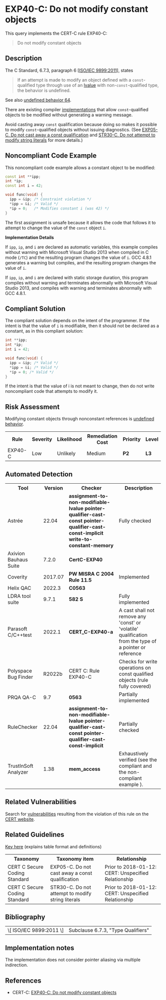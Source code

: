 # EXP40-C: Do not modify constant objects

This query implements the CERT-C rule EXP40-C:

> Do not modify constant objects


## Description

The C Standard, 6.7.3, paragraph 6 \[[IS](https://wiki.sei.cmu.edu/confluence/display/c/AA.+Bibliography#AA.Bibliography-ISO-IEC9899-2011)[O/IEC 9899:2011](https://wiki.sei.cmu.edu/confluence/display/c/AA.+Bibliography#AA.Bibliography-ISO-IEC9899-2011)\], states

> If an attempt is made to modify an object defined with a `const`-qualified type through use of an [lvalue](https://wiki.sei.cmu.edu/confluence/display/c/BB.+Definitions#BB.Definitions-lvalue) with non-`const`-qualified type, the behavior is undefined.


See also [undefined behavior 64](https://wiki.sei.cmu.edu/confluence/display/c/CC.+Undefined+Behavior#CC.UndefinedBehavior-ub_64).

There are existing compiler [implementations](https://wiki.sei.cmu.edu/confluence/display/c/BB.+Definitions#BB.Definitions-implementation) that allow `const`-qualified objects to be modified without generating a warning message.

Avoid casting away `const` qualification because doing so makes it possible to modify `const`-qualified objects without issuing diagnostics. (See [EXP05-C. Do not cast away a const qualification](https://wiki.sei.cmu.edu/confluence/display/c/EXP05-C.+Do+not+cast+away+a+const+qualification) and [STR30-C. Do not attempt to modify string literals](https://wiki.sei.cmu.edu/confluence/display/c/STR30-C.+Do+not+attempt+to+modify+string+literals) for more details.)

## Noncompliant Code Example

This noncompliant code example allows a constant object to be modified:

```cpp
const int **ipp;
int *ip;
const int i = 42;

void func(void) {
  ipp = &ip; /* Constraint violation */
  *ipp = &i; /* Valid */
  *ip = 0;   /* Modifies constant i (was 42) */
}
```
The first assignment is unsafe because it allows the code that follows it to attempt to change the value of the `const` object `i`.

**Implementation Details**

If `ipp`, `ip`, and `i` are declared as automatic variables, this example compiles without warning with Microsoft Visual Studio 2013 when compiled in C mode (`/TC`) and the resulting program changes the value of `i`. GCC 4.8.1 generates a warning but compiles, and the resulting program changes the value of `i`.

If `ipp`, `ip`, and `i` are declared with static storage duration, this program compiles without warning and terminates abnormally with Microsoft Visual Studio 2013, and compiles with warning and terminates abnormally with GCC 4.8.1.

## Compliant Solution

The compliant solution depends on the intent of the programmer. If the intent is that the value of `i` is modifiable, then it should not be declared as a constant, as in this compliant solution:

```cpp
int **ipp;
int *ip;
int i = 42;

void func(void) {
  ipp = &ip; /* Valid */
  *ipp = &i; /* Valid */
  *ip = 0; /* Valid */
}
```
If the intent is that the value of i is not meant to change, then do not write noncompliant code that attempts to modify it.

## Risk Assessment

Modifying constant objects through nonconstant references is [undefined behavior](https://wiki.sei.cmu.edu/confluence/display/c/BB.+Definitions#BB.Definitions-undefinedbehavior).

<table> <tbody> <tr> <th> Rule </th> <th> Severity </th> <th> Likelihood </th> <th> Remediation Cost </th> <th> Priority </th> <th> Level </th> </tr> <tr> <td> EXP40-C </td> <td> Low </td> <td> Unlikely </td> <td> Medium </td> <td> <strong>P2</strong> </td> <td> <strong>L3</strong> </td> </tr> </tbody> </table>


## Automated Detection

<table> <tbody> <tr> <th> Tool </th> <th> Version </th> <th> Checker </th> <th> Description </th> </tr> <tr> <td> <a> Astrée </a> </td> <td> 22.04 </td> <td> <strong>assignment-to-non-modifiable-lvalue</strong> <strong>pointer-qualifier-cast-const</strong> <strong>pointer-qualifier-cast-const-implicit</strong> <strong>write-to-constant-memory</strong> </td> <td> Fully checked </td> </tr> <tr> <td> <a> Axivion Bauhaus Suite </a> </td> <td> 7.2.0 </td> <td> <strong>CertC-EXP40</strong> </td> <td> </td> </tr> <tr> <td> <a> Coverity </a> </td> <td> 2017.07 </td> <td> <strong>PW</strong> <strong>MISRA C 2004 Rule 11.5</strong> </td> <td> Implemented </td> </tr> <tr> <td> <a> Helix QAC </a> </td> <td> 2022.3 </td> <td> <strong>C0563</strong> </td> <td> </td> </tr> <tr> <td> <a> LDRA tool suite </a> </td> <td> 9.7.1 </td> <td> <strong>582 S</strong> </td> <td> Fully implemented </td> </tr> <tr> <td> <a> Parasoft C/C++test </a> </td> <td> 2022.1 </td> <td> <strong>CERT_C-EXP40-a</strong> </td> <td> A cast shall not remove any 'const' or 'volatile' qualification from the type of a pointer or reference </td> </tr> <tr> <td> <a> Polyspace Bug Finder </a> </td> <td> R2022b </td> <td> <a> CERT C: Rule EXP40-C </a> </td> <td> Checks for write operations on const qualified objects (rule fully covered) </td> </tr> <tr> <td> <a> PRQA QA-C </a> </td> <td> 9.7 </td> <td> <strong>0563</strong> </td> <td> Partially implemented </td> </tr> <tr> <td> <a> RuleChecker </a> </td> <td> 22.04 </td> <td> <strong>assignment-to-non-modifiable-lvalue</strong> <strong>pointer-qualifier-cast-const</strong> <strong>pointer-qualifier-cast-const-implicit</strong> </td> <td> Partially checked </td> </tr> <tr> <td> <a> TrustInSoft Analyzer </a> </td> <td> 1.38 </td> <td> <strong>mem_access</strong> </td> <td> Exhaustively verified (see <a> the compliant and the non-compliant example </a> ). </td> </tr> </tbody> </table>


## Related Vulnerabilities

Search for [vulnerabilities](https://wiki.sei.cmu.edu/confluence/display/c/BB.+Definitions#BB.Definitions-vulnerability) resulting from the violation of this rule on the [CERT website](https://www.kb.cert.org/vulnotes/bymetric?searchview&query=FIELD+KEYWORDS+contains+EXP40-C).

## Related Guidelines

[Key here](https://wiki.sei.cmu.edu/confluence/display/c/How+this+Coding+Standard+is+Organized#HowthisCodingStandardisOrganized-RelatedGuidelines) (explains table format and definitions)

<table> <tbody> <tr> <th> Taxonomy </th> <th> Taxonomy item </th> <th> Relationship </th> </tr> <tr> <td> <a> CERT C Secure Coding Standard </a> </td> <td> <a> EXP05-C. Do not cast away a const qualification </a> </td> <td> Prior to 2018-01-12: CERT: Unspecified Relationship </td> </tr> <tr> <td> <a> CERT C Secure Coding Standard </a> </td> <td> <a> STR30-C. Do not attempt to modify string literals </a> </td> <td> Prior to 2018-01-12: CERT: Unspecified Relationship </td> </tr> </tbody> </table>


## Bibliography

<table> <tbody> <tr> <td> \[ <a> ISO/IEC 9899:2011 </a> \] </td> <td> Subclause 6.7.3, "Type Qualifiers" </td> </tr> </tbody> </table>


## Implementation notes

The implementation does not consider pointer aliasing via multiple indirection.

## References

* CERT-C: [EXP40-C: Do not modify constant objects](https://wiki.sei.cmu.edu/confluence/display/c)
